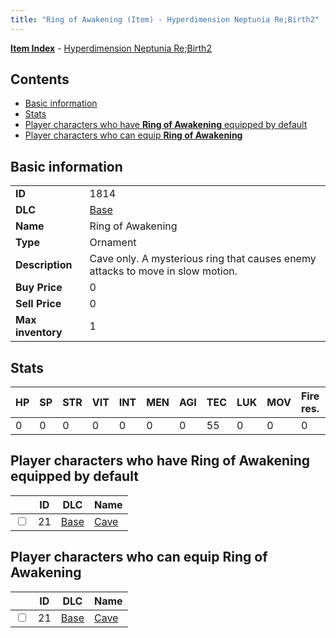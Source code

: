 ```yaml
---
title: "Ring of Awakening (Item) - Hyperdimension Neptunia Re;Birth2"
---
```


[**Item Index**](/neptunia/rb2/item/index.html) - [Hyperdimension Neptunia Re;Birth2](/neptunia/rb2)

## Contents

- [Basic information](#basic-information)
- [Stats](#stats)
- [Player characters who have **Ring of Awakening** equipped by default](#player-characters-who-have-ring-of-awakening-equipped-by-default)
- [Player characters who can equip **Ring of Awakening**](#player-characters-who-can-equip-ring-of-awakening)

## Basic information

|   |   |
| -- | -- |
| **ID** | 1814 |
| **DLC** | [Base](/neptunia/rb2/dlc/0-base.html) |
| **Name** | Ring of Awakening |
| **Type** | Ornament |
| **Description** | Cave only. A mysterious ring that causes enemy attacks to move in slow motion. |
| **Buy Price** | 0 |
| **Sell Price** | 0 |
| **Max inventory** | 1 |

## Stats

| HP | SP | STR | VIT | INT | MEN | AGI | TEC | LUK | MOV | Fire res. | Ice res. | Wind res. | Lightning res. |
| -- | -- | --- | --- | --- | --- | --- | --- | --- | --- | --------- | -------- | --------- | -------------- |
| 0 | 0 | 0 | 0 | 0 | 0 | 0 | 55 | 0 | 0 | 0 | 0 | 0 | 0 |

## Player characters who have **Ring of Awakening** equipped by default

|    | ID | DLC | Name |
| -- | -- | --- | ---- |
| <input type="checkbox" id="rb2-player-0-21" class="trackbox" /> | 21 | [Base](/neptunia/rb2/dlc/0-base.html) | [Cave](/neptunia/rb2/player/0-21-cave.html) |

## Player characters who can equip **Ring of Awakening**

|    | ID | DLC | Name |
| -- | -- | --- | ---- |
| <input type="checkbox" id="rb2-player-0-21" class="trackbox" /> | 21 | [Base](/neptunia/rb2/dlc/0-base.html) | [Cave](/neptunia/rb2/player/0-21-cave.html) |